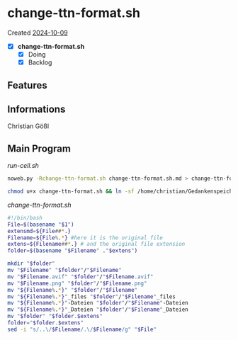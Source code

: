 # change-ttn-format.sh
Created [2024-10-09](2024-10-09)

- [X] **change-ttn-format.sh**
    - [X] Doing
    - [X] Backlog

## Features



## Informations
 Christian Gößl
## Main Program

*run-cell.sh*
```bash
noweb.py -Rchange-ttn-format.sh change-ttn-format.sh.md > change-ttn-format.sh && echo 'fertig' 
```


```bash
chmod u+x change-ttn-format.sh && ln -sf /home/christian/Gedankenspeicher/Gedankenspeicherwiki/CodeFabrik/Gedankenspeicher-Coding/change-ttn-format.sh ~/.local/bin/change-ttn-format.sh && echo 'fertig'
 ```

*change-ttn-format.sh*
```bash
#!/bin/bash
File=$(basename "$1")
extensmd=${File##*.}
Filename=${File%.*} #here it is the original file
extens=${Filename##*.} # and the original file extension
folder=$(basename "$Filename" ."$extens")

mkdir "$folder"
mv "$Filename" "$folder"/"$Filename"
mv "$Filename.avif" "$folder"/"$Filename.avif"
mv "$Filename.png" "$folder"/"$Filename.png"
mv "${Filename%.*}" "$folder"/"$Filename"
mv "${Filename%.*}"_files "$folder"/"$Filename"_files
mv "${Filename%.*}"-Dateien "$folder"/"$Filename"-Dateien
mv "${Filename%.*}"_Dateien "$folder"/"$Filename"_Dateien
mv "$folder" "$folder.$extens"
folder="$folder.$extens"
sed -i "s/..\/$Filename/.\/$Filename/g" "$File"
```
